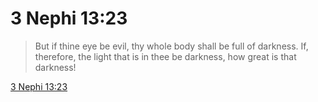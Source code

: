 # 3 Nephi 13:23

> But if thine eye be evil, thy whole body shall be full of darkness. If, therefore, the light that is in thee be darkness, how great is that darkness!

[3 Nephi 13:23](https://www.churchofjesuschrist.org/study/scriptures/bofm/3-ne/13?lang=eng&id=p23#p23)


